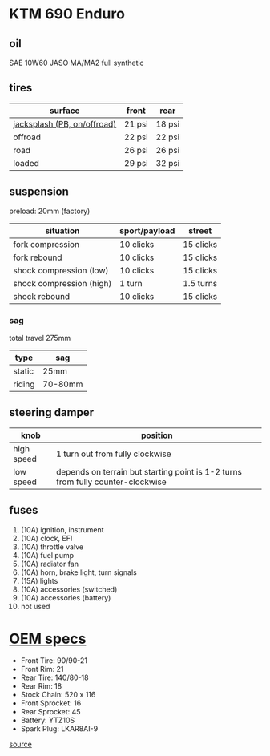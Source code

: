 # KTM 690 Enduro

## oil

SAE 10W60
JASO MA/MA2
full synthetic

## tires

| surface                          | front  | rear   |
| -------------------------------- | ------ | ------ |
| [jacksplash (PB, on/offroad)][2] | 21 psi | 18 psi |
| offroad                          | 22 psi | 22 psi |
| road                             | 26 psi | 26 psi |
| loaded                           | 29 psi | 32 psi |

## suspension

preload: 20mm (factory)

| situation                | sport/payload | street    |
| ------------------------ | ------------- | --------- |
| fork compression         | 10 clicks     | 15 clicks |
| fork rebound             | 10 clicks     | 15 clicks |
| shock compression (low)  | 10 clicks     | 15 clicks |
| shock compression (high) | 1 turn        | 1.5 turns |
| shock rebound            | 10 clicks     | 15 clicks |

### sag

total travel 275mm

| type   | sag     |
| ------ | ------- |
| static | 25mm    |
| riding | 70-80mm |

## steering damper

| knob       | position                                                                        |
| ---------- | ------------------------------------------------------------------------------- |
| high speed | 1 turn out from fully clockwise                                                 |
| low speed  | depends on terrain but starting point is 1-2 turns from fully counter-clockwise |

## fuses

1.  (10A) ignition, instrument
2.  (10A) clock, EFI
3.  (10A) throttle valve
4.  (10A) fuel pump
5.  (10A) radiator fan
6.  (10A) horn, brake light, turn signals
7.  (15A) lights
8.  (10A) accessories (switched)
9.  (10A) accessories (battery)
10. not used

# [OEM specs][1]

- Front Tire: 90/90-21
- Front Rim: 21
- Rear Tire: 140/80-18
- Rear Rim: 18
- Stock Chain: 520 x 116
- Front Sprocket: 16
- Rear Sprocket: 45
- Battery: YTZ10S
- Spark Plug: LKAR8AI-9

[1]: https://www.bikebandit.com/2010-ktm-690-enduro-r-usa-parts/s/m140443
[2]: https://advrider.com/f/threads/pine-barrens-rides.1130767/page-85#post-35470313

[source](https://www.perunmoto.com/blogs/blog/scotts-steering-stabilizer-and-brp-rubber-mounted-sub-mount-for-ktm-690-enduro)
